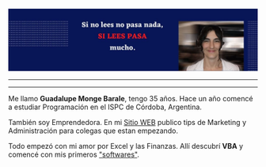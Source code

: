 ![Si lees pasa](/p.jpg)
***
***
Me llamo **Guadalupe Monge Barale**, tengo 35 años. Hace un año comencé a estudiar Programación en el ISPC de Córdoba, Argentina.

También soy Emprendedora. En mi <a href="https://paranegociode.com.ar/blog" target="_blank">Sitio WEB</a> publico tips de Marketing y Administración para colegas que estan empezando. 

Todo empezó con mi amor por Excel y las Finanzas. Allí descubrí **VBA** y comencé con mis primeros ["softwares"](https://paranegociode.com.ar/softwares).
